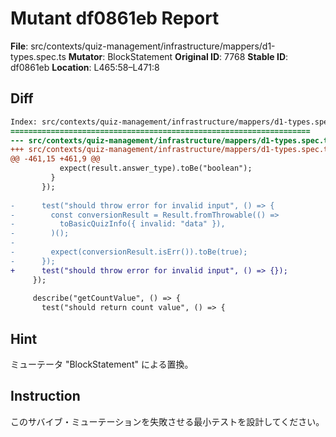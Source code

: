 # Mutant df0861eb Report

**File**: src/contexts/quiz-management/infrastructure/mappers/d1-types.spec.ts
**Mutator**: BlockStatement
**Original ID**: 7768
**Stable ID**: df0861eb
**Location**: L465:58–L471:8

## Diff

```diff
Index: src/contexts/quiz-management/infrastructure/mappers/d1-types.spec.ts
===================================================================
--- src/contexts/quiz-management/infrastructure/mappers/d1-types.spec.ts	original
+++ src/contexts/quiz-management/infrastructure/mappers/d1-types.spec.ts	mutated #7768
@@ -461,15 +461,9 @@
           expect(result.answer_type).toBe("boolean");
         }
       });
 
-      test("should throw error for invalid input", () => {
-        const conversionResult = Result.fromThrowable(() =>
-          toBasicQuizInfo({ invalid: "data" }),
-        )();
-
-        expect(conversionResult.isErr()).toBe(true);
-      });
+      test("should throw error for invalid input", () => {});
     });
 
     describe("getCountValue", () => {
       test("should return count value", () => {
```

## Hint

ミューテータ "BlockStatement" による置換。

## Instruction

このサバイブ・ミューテーションを失敗させる最小テストを設計してください。
